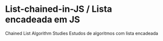 # List-chained-in-JS / Lista encadeada em JS

Chained List Algorithm Studies
Estudos de algoritmos com lista encadeada
